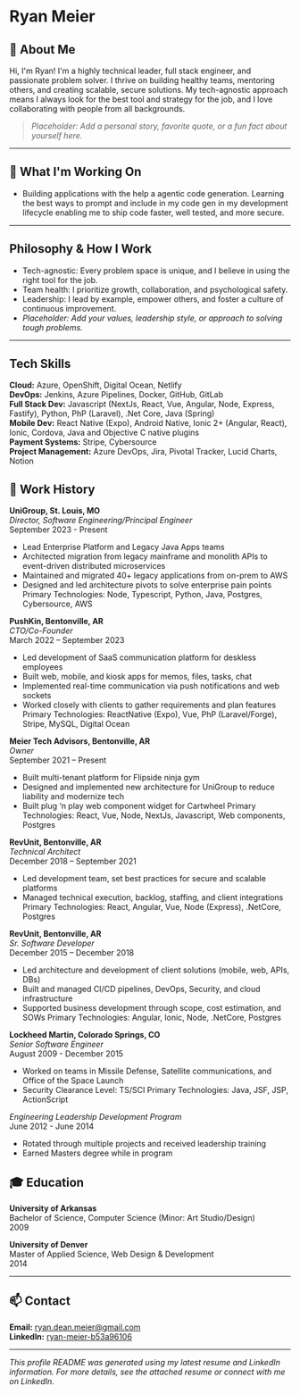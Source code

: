 

# Ryan Meier

## 👋 About Me
Hi, I'm Ryan! I'm a highly technical leader, full stack engineer, and passionate problem solver. I thrive on building healthy teams, mentoring others, and creating scalable, secure solutions. My tech-agnostic approach means I always look for the best tool and strategy for the job, and I love collaborating with people from all backgrounds.

> _Placeholder: Add a personal story, favorite quote, or a fun fact about yourself here._

---

## 🌱 What I'm Working On
- Building applications with the help a agentic code generation. Learning the best ways to prompt and include in my code gen in my development lifecycle enabling me to ship code faster, well tested, and more secure.

---

## Philosophy & How I Work
- Tech-agnostic: Every problem space is unique, and I believe in using the right tool for the job.
- Team health: I prioritize growth, collaboration, and psychological safety.
- Leadership: I lead by example, empower others, and foster a culture of continuous improvement.
- _Placeholder: Add your values, leadership style, or approach to solving tough problems._

---
<!--
## 🏆 Testimonials & Stories
- _Placeholder: Add client quotes, team feedback, or a short story about a favorite project or challenge._

---
-->

## Tech Skills
**Cloud:** Azure, OpenShift, Digital Ocean, Netlify  
**DevOps:** Jenkins, Azure Pipelines, Docker, GitHub, GitLab  
**Full Stack Dev:** Javascript (NextJs, React, Vue, Angular, Node, Express, Fastify), Python, PhP (Laravel), .Net Core, Java (Spring)  
**Mobile Dev:** React Native (Expo), Android Native, Ionic 2+ (Angular, React), Ionic, Cordova, Java and Objective C native plugins  
**Payment Systems:** Stripe, Cybersource  
**Project Management:** Azure DevOps, Jira, Pivotal Tracker, Lucid Charts, Notion

## 💼 Work History
**UniGroup, St. Louis, MO**  
_Director, Software Engineering/Principal Engineer_  
September 2023 - Present
- Lead Enterprise Platform and Legacy Java Apps teams
- Architected migration from legacy mainframe and monolith APIs to event-driven distributed microservices
- Maintained and migrated 40+ legacy applications from on-prem to AWS
- Designed and led architecture pivots to solve enterprise pain points
Primary Technologies: Node, Typescript, Python, Java, Postgres, Cybersource, AWS

**PushKin, Bentonville, AR**  
_CTO/Co-Founder_  
March 2022 – September 2023
- Led development of SaaS communication platform for deskless employees
- Built web, mobile, and kiosk apps for memos, files, tasks, chat
- Implemented real-time communication via push notifications and web sockets
- Worked closely with clients to gather requirements and plan features
Primary Technologies: ReactNative (Expo), Vue, PhP (Laravel/Forge), Stripe, MySQL, Digital Ocean

**Meier Tech Advisors, Bentonville, AR**  
_Owner_  
September 2021 – Present
- Built multi-tenant platform for Flipside ninja gym
- Designed and implemented new architecture for UniGroup to reduce liability and modernize tech
- Built plug ‘n play web component widget for Cartwheel
Primary Technologies: React, Vue, Node, NextJs, Javascript, Web components, Postgres

**RevUnit, Bentonville, AR**  
_Technical Architect_  
December 2018 – September 2021
- Led development team, set best practices for secure and scalable platforms
- Managed technical execution, backlog, staffing, and client integrations
Primary Technologies: React, Angular, Vue, Node (Express), .NetCore, Postgres

**RevUnit, Bentonville, AR**  
_Sr. Software Developer_  
December 2015 – December 2018
- Led architecture and development of client solutions (mobile, web, APIs, DBs)
- Built and managed CI/CD pipelines, DevOps, Security, and cloud infrastructure
- Supported business development through scope, cost estimation, and SOWs
Primary Technologies: Angular, Ionic, Node, .NetCore, Postgres

**Lockheed Martin, Colorado Springs, CO**  
_Senior Software Engineer_  
August 2009 - December 2015
- Worked on teams in Missile Defense, Satellite communications, and Office of the Space Launch
- Security Clearance Level: TS/SCI
Primary Technologies: Java, JSF, JSP, ActionScript

_Engineering Leadership Development Program_  
June 2012 - June 2014
- Rotated through multiple projects and received leadership training
- Earned Masters degree while in program

## 🎓 Education
**University of Arkansas**  
Bachelor of Science, Computer Science (Minor: Art Studio/Design)  
2009

**University of Denver**  
Master of Applied Science, Web Design & Development  
2014

---
<!--
## 📸 Visuals & Media
- _Placeholder: Add a profile photo, project screenshots, or badges here._
- _Example: ![Profile Photo](link-to-your-photo)_

---

## 🌐 Community & Open Source
- _Placeholder: Share your open source contributions, community involvement, or mentoring activities._
- _Example: Maintainer of XYZ project, speaker at ABC conference, mentor for DEF program._

---

## 📝 Blog & Talks
- _Placeholder: Add links to blog posts, talks, podcasts, or articles you've written or appeared in._
- _Example: [My Blog](link-to-blog) | [Conference Talk](link-to-talk)_

---
-->

## 📫 Contact
**Email:** ryan.dean.meier@gmail.com  
**LinkedIn:** [ryan-meier-b53a96106](https://www.linkedin.com/in/ryan-meier-b53a96106)

---
*This profile README was generated using my latest resume and LinkedIn information. For more details, see the attached resume or connect with me on LinkedIn.*
